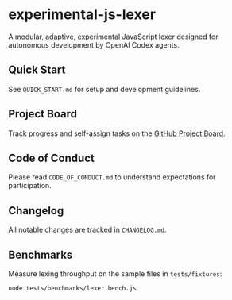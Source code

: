 # experimental-js-lexer

A modular, adaptive, experimental JavaScript lexer designed for autonomous development by OpenAI Codex agents.

## Quick Start

See `QUICK_START.md` for setup and development guidelines.

## Project Board

Track progress and self-assign tasks on the [GitHub Project Board](https://github.com/your-org/experimental-js-lexer/projects/1).

## Code of Conduct

Please read `CODE_OF_CONDUCT.md` to understand expectations for participation.

## Changelog

All notable changes are tracked in `CHANGELOG.md`.

## Benchmarks

Measure lexing throughput on the sample files in `tests/fixtures`:

```bash
node tests/benchmarks/lexer.bench.js
```
